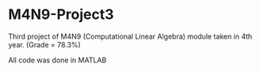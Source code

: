 # M4N9-Project3
Third project of M4N9 (Computational Linear Algebra) module taken in 4th year. (Grade = 78.3%)

All code was done in MATLAB
